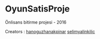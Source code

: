 # OyunSatisProje
 Önlisans bitirme projesi - 2016

Creators : 
[hanoguzhanakpinar](https://github.com/hanoguzakpinar)
[selimyalinkilic](https://github.com/selimyalinkilic)

